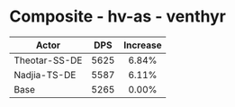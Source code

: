 # Composite - hv-as - venthyr
| Actor | DPS | Increase |
|---|:---:|:---:|
|Theotar-SS-DE|5625|6.84%|
|Nadjia-TS-DE|5587|6.11%|
|Base|5265|0.00%|
